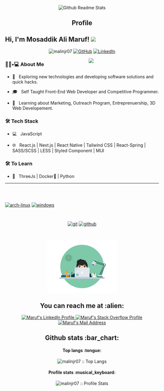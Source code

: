 <p align="center">
 <img width="100px" src="https://res.cloudinary.com/anuraghazra/image/upload/v1594908242/logo_ccswme.svg" align="center" alt="Github Readme Stats" />
 <h2 align="center">Profile</h2>
</p>

<h2> Hi, I'm Mosaddik Ali Maruf! <img src="https://media.giphy.com/media/12oufCB0MyZ1Go/giphy.gif" width="50"></h2>

<p align="center">
 <img src="https://komarev.com/ghpvc/?username=malinjr07" alt="malinjr07" />
 <a href="https://github.com/malinjr07"><img src="https://img.shields.io/github/followers/malinjr07.svg?label=GitHub&style=social" alt="GitHub"></a>
 <a href="https://www.linkedin.com/in/m-ali-maruf/"><img src="https://img.shields.io/badge/LinkedIn--_.svg?style=social&logo=linkedin" alt="LinkedIn"></a>
</p>

<img align='right' src="https://media3.giphy.com/media/qgQUggAC3Pfv687qPC/giphy.gif?cid=ecf05e47g4r6i6vvrgmgniurqltjw5201k8cgz17h3jpy1hi&rid=giphy.gif&ct=g" width="230">

<h3> 👨🏻•💻 About Me </h3>

- 🤔 &nbsp; Exploring new technologies and developing software solutions and quick hacks.

- 🎓 &nbsp; Self Taught Front-End Web Developer and Competitive Programmer.

- 🌱 &nbsp; Learning about Marketing, Outreach Program, Entreprenuership, 3D Web Developement.

<h3>🛠 Tech Stack</h3>

- 💻 &nbsp; JavaScript

- 🌐 &nbsp; React.js | Next.js | React Native | Tailwind CSS | React-Spring | SASS/SCSS | LESS | Styled Component | MUI

<!--

- 🛢 &nbsp; MySQL | MongoDB

- 🔧 &nbsp; Git

- 🖥 &nbsp; Figma | Sketch | Adobe XD

-->

<h3>🛠 To Learn</h3>

- 🔧 &nbsp; ThreeJs | Docker🐳 | Python

<hr>

<br/><br/>

<!-- <p align="center">
<a href="https://github.com/malinjr07"><img src="https://img.shields.io/badge/python-FFFF00.svg?style=for-the-badge&logo=python&logoColor=0768a8&labelColor=ffffff" alt="python"></a>
<a href="https://github.com/malinjr07"><img src="https://img.shields.io/badge/C++-4B0082.svg?style=for-the-badge&logo=c%2B%2B&logoColor=4B0082&labelColor=ffffff" alt="cplusplus"></a>
<a href="https://github.com/malinjr07"><img src="https://img.shields.io/badge/JS-f5f542.svg?style=for-the-badge&logo=javascript&logoColor=f5f542&labelColor=ffffff" alt="javascript"></a>
<a href="https://github.com/malinjr07"><img src="https://img.shields.io/badge/GO-42c8f5.svg?style=for-the-badge&logo=go&logoColor=42c8f5&labelColor=ffffff" alt="golang"></a>
<a href="https://github.com/malinjr07"><img src="https://img.shields.io/badge/BASH-4a5057.svg?style=for-the-badge&logo=gnu-bash&logoColor=4a5057&labelColor=ffffff" alt="bash"></a>
<a href="https://github.com/malinjr07"><img src="https://img.shields.io/badge/PHP-6566ba.svg?style=for-the-badge&logo=php&logoColor=6566ba&labelColor=ffffff" alt="javascript"></a>
<a href="https://github.com/malinjr07"><img src="https://img.shields.io/badge/scala-red.svg?style=for-the-badge&logo=scala&logoColor=red&labelColor=ffffff" alt="scala"></a>
</p><br>

<p align="center">
<a href="https://github.com/malinjr07"><img src="https://img.shields.io/badge/react-61DAFB.svg?style=for-the-badge&logo=react&logoColor=61DAFB&labelColor=ffffff" alt="react"></a>
<a href="https://github.com/malinjr07"><img src="https://img.shields.io/badge/React Native-3aabe8.svg?style=for-the-badge&logo=react&logoColor=3aabe8&labelColor=ffffff" alt="react native"></a>
<a href="https://github.com/malinjr07"><img src="https://img.shields.io/badge/django-47474f.svg?style=for-the-badge&logo=django&logoColor=black&labelColor=ffffff" alt="django"></a>
<a href="https://github.com/malinjr07"><img src="https://img.shields.io/badge/tensorflow-FF6F00.svg?style=for-the-badge&logo=tensorflow&logoColor=FF6F00&labelColor=ffffff" alt="tensorflow"></a>
</p><br>

<p align="center">
<a href="https://github.com/malinjr07"><img src="https://img.shields.io/badge/postgresql-6566ba.svg?style=for-the-badge&logo=postgresql&logoColor=6566ba&labelColor=ffffff" alt="postgresql"></a>
<a href="https://github.com/malinjr07"><img src="https://img.shields.io/badge/mysql-3aabe8.svg?style=for-the-badge&logo=mysql&logoColor=3aabe8&labelColor=ffffff" alt="mysql"></a>
<a href="https://github.com/malinjr07"><img src="https://img.shields.io/badge/sqlite-1daede.svg?style=for-the-badge&logo=sqlite&logoColor=1daede&labelColor=ffffff" alt="sqlite"></a>
</p><br>

<p align="center">
<a href="https://github.com/malinjr07">
<img src="https://img.shields.io/badge/vscode-blue.svg?style=for-the-badge&logo=visual-studio-code&labelColor=ffffff&logoColor=blue" alt="vscode">
</a>
<a href="https://github.com/malinjr07"><img src="https://img.shields.io/badge/vim-darkgreen.svg?style=for-the-badge&logo=vim&logoColor=darkgreen&labelColor=ffffff" alt="vim"></a>
</p><br>

<p align="center">
<a href="https://github.com/malinjr07">
<img src="https://img.shields.io/badge/ubuntu-f7873b.svg?style=for-the-badge&logo=ubuntu&labelColor=ffffff&logoColor=f7873b" alt="ubuntu"> -->
</a>
<a href="https://github.com/malinjr07"><img src="https://img.shields.io/badge/arch-0066cc.svg?style=for-the-badge&logo=arch-linux&logoColor=0066cc&labelColor=ffffff" alt="arch-linux"></a>
<a href="https://github.com/malinjr07"><img src="https://img.shields.io/badge/windows-3795fa.svg?style=for-the-badge&logo=windows&logoColor=3795fa&labelColor=ffffff" alt="windows"></a>
</p><br>

<p align="center">
<a href="https://github.com/malinjr07"><img src="https://img.shields.io/badge/git-F05032.svg?style=for-the-badge&logo=git&logoColor=F05032&labelColor=ffffff" alt="git"></a>
<a href="https://github.com/malinjr07"><img src="https://img.shields.io/badge/github-black.svg?style=for-the-badge&logo=github&logoColor=black&labelColor=ffffff" alt="github"></a>

</p><br>

<p align="center"><img align='center' src="https://raw.githubusercontent.com/nirala96/nirala96/master/70804f7e25b11f29db904f2fa7b4cd9d.gif" width="230"></p>

<h2 align="center">You can reach me at :alien:</h2>

<p align="center">
  <!-- <a href="https://dev.to/anhello">
    <img src="https://d2fltix0v2e0sb.cloudfront.net/dev-badge.svg" alt="Maruf's DEV Profile" height="30" width="30">
  </a> -->

  <a href="https://www.linkedin.com/in/m-ali-maruf/">
    <img src="https://www.vectorlogo.zone/logos/linkedin/linkedin-icon.svg" alt="Maruf's LinkedIn Profile" height="30" width="30">
  </a>

  <a href="https://stackoverflow.com/users/12616871/maruf-ali?tab=profile">
    <img src="https://www.vectorlogo.zone/logos/stackoverflow/stackoverflow-icon.svg" alt="Maruf's Stack Overflow Profile" height="30" width="30">
  </a>

  <a href="mailto:malinjr07@gmail.com">
    <img src="https://www.vectorlogo.zone/logos/gmail/gmail-icon.svg" alt="Maruf's Mail Address" height="30" width="30">
  </a>

  <!-- <a href="https://stackshare.io/anhello">
    <img src="https://cdn.worldvectorlogo.com/logos/stackshare.svg" alt="Maruf's StackShare Profile" height="30" width="30">
  </a> -->

  <!-- <a href="https://gitlab.com/AnhellO">
    <img src="https://www.vectorlogo.zone/logos/gitlab/gitlab-icon.svg" alt="Maruf's GitLab Profile" height="30" width="30">
  </a> -->

  <!-- <a href="https://medium.com/@ajzavala">
    <img src="https://www.vectorlogo.zone/logos/medium/medium-tile.svg" alt="Maruf's Medium Profile" height="30" width="30">
  </a> -->

<!--   <a href="https://www.youtube.com/channel/UCobico-6LEfrfDMrc9zHjmg">
    <img src="https://www.vectorlogo.zone/logos/youtube/youtube-icon.svg" alt="Maruf's YouTube Channel" height="30" width="30">
  </a> -->
</p>

<h2 align="center">Github stats :bar_chart:</h2>

<h4 align="center">Top langs :tongue:</h4>

<p align="center"><img src="https://github-readme-stats-sigma-five.vercel.app/api/top-langs/?username=malinjr07&langs_count=8&theme=tokyonight&layout=compact" alt="malinjr07 :: Top Langs" /></p>

<h4 align="center">Profile stats :musical_keyboard:</h4>

<p align="center"><img src="https://github-readme-stats-sigma-five.vercel.app/api?username=malinjr07&show_icons=true&theme=synthwave" alt="malinjr07 :: Profile Stats" /></p>

